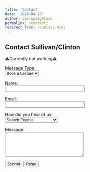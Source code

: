 ```yaml
---
title: 'Contact'
date: '2020-04-13'
author: bob-spiegelman
permalink: /contact/
redirect_from: /contact.html
---
```

## Contact Sullivan/Clinton
⚠️Currently not working⚠️
<form id="contactform" action="#" method="post"> <!--UPDATE ACTION-->
<p><label for="Subject">Message Type:</label><br />
<select name="Subject" id="Subject">
<option selected="selected">Book a Lecture</option>
<option>Info</option>
<option>Inquiry</option>
<option>Proposal</option>
</select></p>
<p><label for="name">Name:</label><br /> <input type="text" name="Name" id="name" size="30" /><br /></p>
	<p><label for="email">Email:</label><br /><input type="text" name="Email" id="email" size="30" /><br /></p>
<p><label for="Heard_Of">How did you hear of us:</label><br />
     <select name="Heard_Of" id="Heard_Of">
	 <option selected="selected">Search Engine</option>
	 <option>Friend</option>
	 <option>Referral from another site</option>
	 <option>Email</option>
	</select></p>
	<p><label for="comment">Message:</label><br /><textarea name="Comment" id="comment" rows="5" cols="30"></textarea><br /></p>
	<p><input type="submit" value="Submit" /> <input type="reset" value="Reset" name="reset" /></p>
</form>
